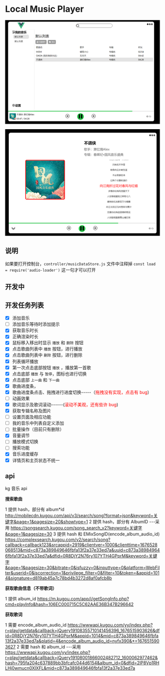 # Local Music Player

![](UI/Snipaste_2023-03-05_15-50-01.png)

![](UI/Snipaste_2023-03-05_15-49-42.png)

## 说明

如果要打开控制台，`controller/musicDataStore.js` 文件中注释掉 `const load = require('audio-loader')` 这一句才可以打开

## 开发中

## 开发任务列表

- [x] 添加音乐
- [ ] 添加音乐等待时添加提示
- [x] 获取音乐时长
- [x] 正确渲染时长
- [x] 鼠标移入移出时显示 `播放` 和 `删除` 按钮
- [x] 点击歌曲列表中 `播放` 按钮，进行播放
- [x] 点击歌曲列表中 `删除` 按钮，进行删除
- [x] 列表循环播放
- [x] 第一次点击底部按钮 `播放` ，播放第一首歌
- [x] 点击底部 `播放` 与 `暂停`，图标也进行切换
- [x] 点击底部 `上一曲` 和 `下一曲`
- [x] 歌曲进度条，
- [x] 歌曲进度条点击、拖拽进行进度切换-----（<span style="color:red">拖拽没有实现，点击有 bug</span>）
- [ ] 动画效果
- [x] 歌词显示及歌词滚动------(<span style="color:red">滚动不美观，还有些许 bug</span>)
- [x] 获取专辑名称及图片
- [ ] 设置页面及相应功能
- [ ] 我的音乐中列表自定义添加
- [ ] 批量操作（目前只有删除）
- [x] 音量调节
- [ ] 播放模式切换
- [ ] 搜索功能
- [x] 音乐进度缓存
- [x] 详情页和主页状态不统一

## api

kg 音乐 api

**搜索歌曲**

1 提供 hash，部分有 album\*id
http://mobilecdn.kugou.com/api/v3/search/song?format=json&keyword=关键字&page=1&pagesize=20&showtype=1
2 提供 hash，部分有 AlbumID ---采用
https://songsearch.kugou.com/song_search_v2?keyword=关键字&page=1&pagesize=30
3 提供 hash 和 EMixSongID(encode_album_audio_id)
https://complexsearch.kugou.com/v2/search/song?callback=callback123&srcappid=2919&clientver=1000&clienttime=1676528068513&mid=c873a389849646fbfa13f2a37e33ed7a&uuid=c873a389849646fbfa13f2a37e33ed7a&dfid=0R8DjY2N76ry107YTH4GPprM&keyword=关键字&page=1&pagesize=30&bitrate=0&isfuzzy=0&inputtype=0&platform=WebFilter&userid=0&iscorrection=1&privilege_filter=0&filter=10&token=&appid=1014&signature=d819ab45a7c78bd4b3272d8af0afcb8b

**获取歌曲信息（不带歌词）**

1 提供 album_id
https://m.kugou.com/app/i/getSongInfo.php?cmd=playInfo&hash=106EC000715C5C62AAE36B347B296642

**获取歌词**

1 需要 encode_album_audio_id
https://wwwapi.kugou.com/yy/index.php?r=play/getdata&callback=jQuery19108355710141456396_1676515903626&dfid=0R8DjY2N76ry107YTH4GPprM&appid=1014&mid=c873a389849646fbfa13f2a37e33ed7a&platid=4&encode_album_audio_id=nyfx390&*=1676515903627
2 需要 hash 和 album_id ---采用
https://wwwapi.kugou.com/yy/index.php?r=play/getdata&callback=jQuery19108001866002482712_1600062977462&hash=795fa204c637889bb3bfcafc044d6154&album_id=0&dfid=2lP8Vp1RHLHj0wmucn0XlXFL&mid=c873a389849646fbfa13f2a37e33ed7a
